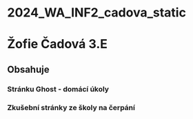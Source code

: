 # 2024_WA_INF2_cadova_static
# Žofie Čadová 3.E 
## Obsahuje
### Stránku Ghost - domácí úkoly
### Zkušební stránky ze školy na čerpání
